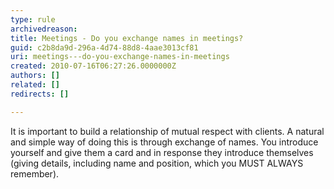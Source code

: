 ```yaml
---
type: rule
archivedreason: 
title: Meetings - Do you exchange names in meetings?
guid: c2b8da9d-296a-4d74-88d8-4aae3013cf81
uri: meetings---do-you-exchange-names-in-meetings
created: 2010-07-16T06:27:26.0000000Z
authors: []
related: []
redirects: []

---
```


It is important to build a relationship of mutual respect with clients. A natural and simple way of doing this is through exchange of names. You introduce yourself and give them a card and in response they introduce themselves (giving details, including name and position, which you MUST ALWAYS remember).  
<!--endintro-->
